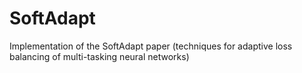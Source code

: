 # SoftAdapt
Implementation of the SoftAdapt paper (techniques for adaptive loss balancing of multi-tasking neural networks)
